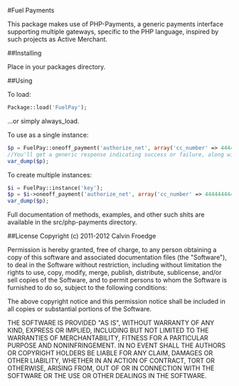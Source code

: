 #Fuel Payments

This package makes use of PHP-Payments, a generic payments interface supporting multiple gateways, specific to the PHP language, inspired by such projects as Active Merchant.

##Installing

Place in your packages directory.

##Using

To load:

```php
Package::load('FuelPay');
```
...or simply always_load.

To use as a single instance:

```php
$p = FuelPay::oneoff_payment('authorize_net', array('cc_number' => 4444444444444444, 'cc_code' => 432, 'amt' => 30.00, 'cc_type' => 'Visa', 'cc_exp' => '022013'));
//You'll get a generic response indicating success or failure, along with a message, error code and the raw response from the gateway
var_dump($p);
```

To create multiple instances:

```php
$i = FuelPay::instance('key');
$p = $i->oneoff_payment('authorize_net', array('cc_number' => 444444444444, 'cc_code' => 432, 'amt' => 30.00, 'cc_type' => 'Visa', 'cc_exp' => '022013'));
var_dump($p);
```
Full documentation of methods, examples, and other such shits are available in the src/php-payments directory.

##License
Copyright (c) 2011-2012 Calvin Froedge

Permission is hereby granted, free of charge, to any person obtaining a copy of this software and associated documentation files (the "Software"), to deal in the Software without restriction, including without limitation the rights to use, copy, modify, merge, publish, distribute, sublicense, and/or sell copies of the Software, and to permit persons to whom the Software is furnished to do so, subject to the following conditions:

The above copyright notice and this permission notice shall be included in all copies or substantial portions of the Software.

THE SOFTWARE IS PROVIDED "AS IS", WITHOUT WARRANTY OF ANY KIND, EXPRESS OR IMPLIED, INCLUDING BUT NOT LIMITED TO THE WARRANTIES OF MERCHANTABILITY, FITNESS FOR A PARTICULAR PURPOSE AND NONINFRINGEMENT. IN NO EVENT SHALL THE AUTHORS OR COPYRIGHT HOLDERS BE LIABLE FOR ANY CLAIM, DAMAGES OR OTHER LIABILITY, WHETHER IN AN ACTION OF CONTRACT, TORT OR OTHERWISE, ARISING FROM, OUT OF OR IN CONNECTION WITH THE SOFTWARE OR THE USE OR OTHER DEALINGS IN THE SOFTWARE.
